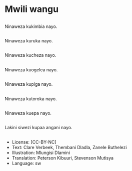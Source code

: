 # Mwili wangu

##
Ninaweza kukimbia
nayo.


##
Ninaweza kuruka nayo.


##
Ninaweza kucheza
nayo.


##
Ninaweza kuogelea
nayo.


##
Ninaweza kupiga nayo.


##
Ninaweza kutoroka
nayo.


##
Ninaweza kuepa nayo.


##
Lakini siwezi kupaa
angani nayo.


##
* License: [CC-BY-NC]
* Text: Clare Verbeek, Thembani Dladla, Zanele Buthelezi
* Illustration: Mlungisi Dlamini
* Translation: Peterson Kibuuri, Stevenson Mutisya
* Language: sw
